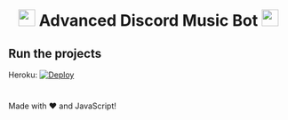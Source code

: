 <h1 align="center"><img src="./assets/Music.gif" width="30px"> Advanced Discord Music Bot <img src="./assets/Music.gif" width="30px"></h1>

## Run the projects
Heroku: [![Deploy](https://www.herokucdn.com/deploy/button.svg)](https://heroku.com/deploy?template=https://github.com/Frazix12/Frazix-MusicBot)
#

Made with :heart: and JavaScript!
